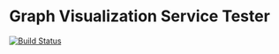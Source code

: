 # Graph Visualization Service Tester

[![Build Status](https://travis-ci.org/Graphs-Visualization-Service/gvs-tester.svg?branch=develop)](https://travis-ci.org/Graphs-Visualization-Service/gvs-tester)
